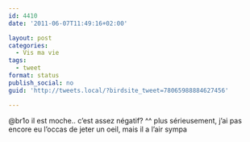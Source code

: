 ```yaml
---
id: 4410
date: '2011-06-07T11:49:16+02:00'

layout: post
categories:
  - Vis ma vie
tags:
  - tweet
format: status
publish_social: no
guid: 'http://tweets.local/?birdsite_tweet=78065988884627456'

---
```


@br1o il est moche.. c’est assez négatif? ^^ plus sérieusement, j’ai pas encore eu l’occas de jeter un oeil, mais il a l’air sympa